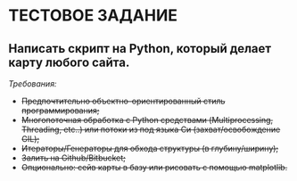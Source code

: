 # ТЕСТОВОЕ ЗАДАНИЕ

## Написать скрипт на Python, который делает карту любого сайта.

_Требования:_

* ~~Предпочтительно объектно-ориентированный стиль программирования;~~
* ~~Многопоточная обработка с Python средствами (Multiprocessing, Threading, etc..) или потоки из под языка Си (захват/освобождение GIL);~~
* ~~Итераторы/Генераторы для обхода структуры (в глубину/ширину);~~
* ~~Залить на Github/Bitbucket;~~
* ~~Опционально: сейв карты в базу или рисовать с помощью matplotlib.~~